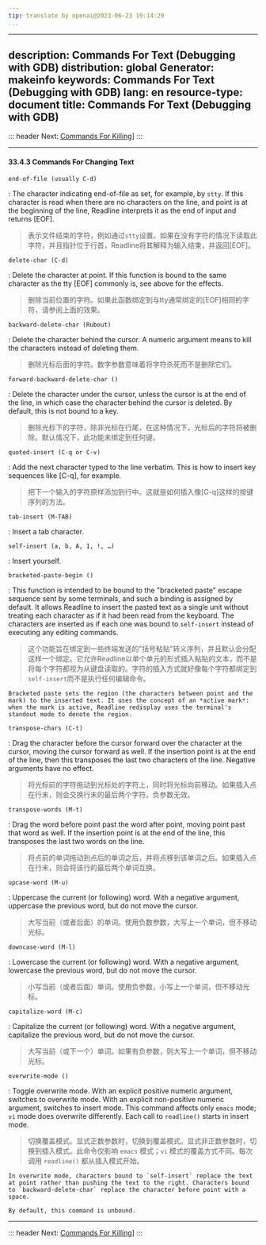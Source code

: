 ```yaml
---
tip: translate by openai@2023-06-23 19:14:29
...
```

---
description: Commands For Text (Debugging with GDB)
distribution: global
Generator: makeinfo
keywords: Commands For Text (Debugging with GDB)
lang: en
resource-type: document
title: Commands For Text (Debugging with GDB)
---
::: header
Next: [Commands For Killing](Commands-For-Killing.html#Commands-For-Killing)]
:::

---

#### 33.4.3 Commands For Changing Text

`end-of-file (usually C-d)`


:   The character indicating end-of-file as set, for example, by `stty`. If this character is read when there are no characters on the line, and point is at the beginning of the line, Readline interprets it as the end of input and returns [EOF].

> 表示文件结束的字符，例如通过`stty`设置。如果在没有字符的情况下读取此字符，并且指针位于行首，Readline将其解释为输入结束，并返回[EOF]。

`delete-char (C-d)`


:   Delete the character at point. If this function is bound to the same character as the tty [EOF] commonly is, see above for the effects.

> 删除当前位置的字符。如果此函数绑定到与tty通常绑定的[EOF]相同的字符，请参阅上面的效果。

`backward-delete-char (Rubout)`


:   Delete the character behind the cursor. A numeric argument means to kill the characters instead of deleting them.

> 删除光标后面的字符。数字参数意味着将字符杀死而不是删除它们。

`forward-backward-delete-char ()`


:   Delete the character under the cursor, unless the cursor is at the end of the line, in which case the character behind the cursor is deleted. By default, this is not bound to a key.

> 删除光标下的字符，除非光标在行尾，在这种情况下，光标后的字符将被删除。默认情况下，此功能未绑定到任何键。

`quoted-insert (C-q or C-v)`


:   Add the next character typed to the line verbatim. This is how to insert key sequences like [C-q], for example.

> 把下一个输入的字符原样添加到行中。这就是如何插入像[C-q]这样的按键序列的方法。

`tab-insert (M-TAB)`

:   Insert a tab character.

`self-insert (a, b, A, 1, !, …)`

:   Insert yourself.

`bracketed-paste-begin ()`


:   This function is intended to be bound to the \"bracketed paste\" escape sequence sent by some terminals, and such a binding is assigned by default. It allows Readline to insert the pasted text as a single unit without treating each character as if it had been read from the keyboard. The characters are inserted as if each one was bound to `self-insert` instead of executing any editing commands.

> 这个功能旨在绑定到一些终端发送的"括号粘贴"转义序列，并且默认会分配这样一个绑定。它允许Readline以单个单元的形式插入粘贴的文本，而不是将每个字符都视为从键盘读取的。字符的插入方式就好像每个字符都绑定到`self-insert`而不是执行任何编辑命令。

```
Bracketed paste sets the region (the characters between point and the mark) to the inserted text. It uses the concept of an *active mark*: when the mark is active, Readline redisplay uses the terminal's standout mode to denote the region.
```

`transpose-chars (C-t)`


:   Drag the character before the cursor forward over the character at the cursor, moving the cursor forward as well. If the insertion point is at the end of the line, then this transposes the last two characters of the line. Negative arguments have no effect.

> 将光标前的字符拖动到光标处的字符上，同时将光标向前移动。如果插入点在行末，则会交换行末的最后两个字符。负参数无效。

`transpose-words (M-t)`


:   Drag the word before point past the word after point, moving point past that word as well. If the insertion point is at the end of the line, this transposes the last two words on the line.

> 将点前的单词拖动到点后的单词之后，并将点移到该单词之后。如果插入点在行末，则会将该行的最后两个单词互换。

`upcase-word (M-u)`


:   Uppercase the current (or following) word. With a negative argument, uppercase the previous word, but do not move the cursor.

> 大写当前（或者后面）的单词。使用负数参数，大写上一个单词，但不移动光标。

`downcase-word (M-l)`


:   Lowercase the current (or following) word. With a negative argument, lowercase the previous word, but do not move the cursor.

> 小写当前（或者后面）单词。使用负参数，小写上一个单词，但不移动光标。

`capitalize-word (M-c)`


:   Capitalize the current (or following) word. With a negative argument, capitalize the previous word, but do not move the cursor.

> 大写当前（或下一个）单词。如果有负参数，则大写上一个单词，但不移动光标。

`overwrite-mode ()`


:   Toggle overwrite mode. With an explicit positive numeric argument, switches to overwrite mode. With an explicit non-positive numeric argument, switches to insert mode. This command affects only `emacs` mode; `vi` mode does overwrite differently. Each call to `readline()` starts in insert mode.

> 切换覆盖模式。显式正数参数时，切换到覆盖模式。显式非正数参数时，切换到插入模式。此命令仅影响 `emacs` 模式；`vi` 模式的覆盖方式不同。每次调用 `readline()` 都从插入模式开始。

```
In overwrite mode, characters bound to `self-insert` replace the text at point rather than pushing the text to the right. Characters bound to `backward-delete-char` replace the character before point with a space.

By default, this command is unbound.
```

---

::: header
Next: [Commands For Killing](Commands-For-Killing.html#Commands-For-Killing)]
:::
